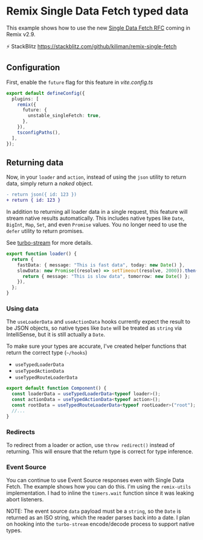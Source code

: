 # Remix Single Data Fetch typed data

This example shows how to use the new [Single Data Fetch RFC](https://github.com/remix-run/remix/discussions/7640) coming in Remix v2.9.

⚡️ StackBlitz https://stackblitz.com/github/kiliman/remix-single-fetch

## Configuration

First, enable the `future` flag for this feature in _vite.config.ts_

```ts
export default defineConfig({
  plugins: [
    remix({
      future: {
        unstable_singleFetch: true,
      },
    }),
    tsconfigPaths(),
  ],
});
```

## Returning data

Now, in your `loader` and `action`, instead of using the `json` utility to return data, simply return a _naked_ object.

```diff
- return json({ id: 123 })
+ return { id: 123 }
```

In addition to returning all loader data in a single request, this feature will
stream native results automatically. This includes native types like `Date`, `BigInt`,
`Map`, `Set`, and even `Promise` values. You no longer need to use the `defer` utility
to return promises.

See [turbo-stream](https://github.com/jacob-ebey/turbo-stream) for more details.

```ts
export function loader() {
  return {
    fastData: { message: "This is fast data", today: new Date() },
    slowData: new Promise((resolve) => setTimeout(resolve, 2000)).then(() => {
      return { message: "This is slow data", tomorrow: new Date() };
    }),
  };
}
```

### Using data

The `useLoaderData` and `useActionData` hooks currently expect the result to be JSON objects, so native types like `Date` will be treated as `string` via IntelliSense, but it is still actually a `Date`.

To make sure your types are accurate, I've created helper functions that return the correct type (`~/hooks`)

- `useTypedLoaderData`
- `useTypedActionData`
- `useTypedRouteLoaderData`

```ts
export default function Component() {
  const loaderData = useTypedLoaderData<typeof loader>();
  const actionData = useTypedActionData<typeof action>();
  const rootData = useTypedRouteLoaderData<typeof rootLoader>("root");
  //...
}
```

### Redirects

To redirect from a loader or action, use `throw redirect()` instead of returning.
This will ensure that the return type is correct for type inference.

### Event Source

You can continue to use Event Source responses even with Single Data Fetch. The
example shows how you can do this. I'm using the `remix-utils` implementation. I
had to inline the `timers.wait` function since it was leaking abort listeners.

NOTE: The event source `data` payload must be a `string`, so the `Date` is
returned as an ISO string, which the reader parses back into a date. I plan on
hooking into the `turbo-stream` encode/decode process to support native types.
